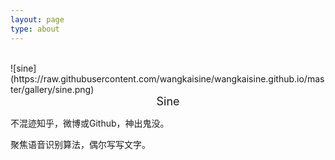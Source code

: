 ```yaml
---
layout: page
type: about
---
```


<br/>
![sine](https://raw.githubusercontent.com/wangkaisine/wangkaisine.github.io/master/gallery/sine.png)

<center><font size=4>Sine</font></center>

不混迹知乎，微博或Github，神出鬼没。

聚焦语音识别算法，偶尔写写文字。
